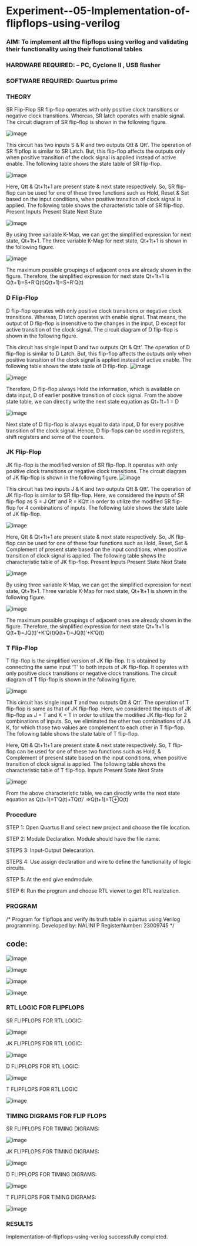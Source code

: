 # Experiment--05-Implementation-of-flipflops-using-verilog
### AIM: To implement all the flipflops using verilog and validating their functionality using their functional tables
### HARDWARE REQUIRED:  – PC, Cyclone II , USB flasher
### SOFTWARE REQUIRED:   Quartus prime
### THEORY 
SR Flip-Flop
SR flip-flop operates with only positive clock transitions or negative clock transitions. Whereas, SR latch operates with enable signal. The circuit diagram of SR flip-flop is shown in the following figure.

![image](https://user-images.githubusercontent.com/36288975/167910294-bb550548-b1dc-4cba-9044-31d9037d476b.png)

 
This circuit has two inputs S & R and two outputs Qtt & Qtt’. The operation of SR flipflop is similar to SR Latch. But, this flip-flop affects the outputs only when positive transition of the clock signal is applied instead of active enable.
The following table shows the state table of SR flip-flop.


![image](https://user-images.githubusercontent.com/36288975/167910648-ced88e69-869c-42e2-9718-a285a3902446.png)


Here, Qtt & Qt+1t+1 are present state & next state respectively. So, SR flip-flop can be used for one of these three functions such as Hold, Reset & Set based on the input conditions, when positive transition of clock signal is applied. The following table shows the characteristic table of SR flip-flop.
Present Inputs	Present State	Next State


![image](https://user-images.githubusercontent.com/36288975/167908180-5fc9d589-1cb5-41f5-b2c8-927e04f5f387.png)

By using three variable K-Map, we can get the simplified expression for next state, Qt+1t+1. The three variable K-Map for next state, Qt+1t+1 is shown in the following figure.

![image](https://user-images.githubusercontent.com/36288975/167908214-25b30a54-db20-4bcb-9385-5f93a1982a09.png)

 
The maximum possible groupings of adjacent ones are already shown in the figure. Therefore, the simplified expression for next state Qt+1t+1 is
Q(t+1)=S+R′Q(t)Q(t+1)=S+R′Q(t)


### D Flip-Flop
D flip-flop operates with only positive clock transitions or negative clock transitions. Whereas, D latch operates with enable signal. That means, the output of D flip-flop is insensitive to the changes in the input, D except for active transition of the clock signal. The circuit diagram of D flip-flop is shown in the following figure.
 
This circuit has single input D and two outputs Qtt & Qtt’. The operation of D flip-flop is similar to D Latch. But, this flip-flop affects the outputs only when positive transition of the clock signal is applied instead of active enable.
The following table shows the state table of D flip-flop.
![image](https://user-images.githubusercontent.com/36288975/167908342-e03f0cbb-5958-43bb-b74a-5e3ec2341675.png)

![image](https://user-images.githubusercontent.com/36288975/167910325-aeef0739-0a54-40e2-bebd-6f5fa0cad10e.png)



Therefore, D flip-flop always Hold the information, which is available on data input, D of earlier positive transition of clock signal. From the above state table, we can directly write the next state equation as
Qt+1t+1 = D



![image](https://user-images.githubusercontent.com/36288975/167908850-d39d07ba-7f9d-490a-b9f2-274e189fd047.png)

Next state of D flip-flop is always equal to data input, D for every positive transition of the clock signal. Hence, D flip-flops can be used in registers, shift registers and some of the counters.


### JK Flip-Flop
JK flip-flop is the modified version of SR flip-flop. It operates with only positive clock transitions or negative clock transitions. The circuit diagram of JK flip-flop is shown in the following figure.
![image](https://user-images.githubusercontent.com/36288975/167910378-d2d984a7-2815-4d17-8c41-ee4bdf59ec24.png) 

 
This circuit has two inputs J & K and two outputs Qtt & Qtt’. The operation of JK flip-flop is similar to SR flip-flop. Here, we considered the inputs of SR flip-flop as S = J Qtt’ and R = KQtt in order to utilize the modified SR flip-flop for 4 combinations of inputs.
The following table shows the state table of JK flip-flop.


![image](https://user-images.githubusercontent.com/36288975/167908575-59c35afb-50d3-46a2-888c-47478a3179d5.png)

Here, Qtt & Qt+1t+1 are present state & next state respectively. So, JK flip-flop can be used for one of these four functions such as Hold, Reset, Set & Complement of present state based on the input conditions, when positive transition of clock signal is applied. The following table shows the characteristic table of JK flip-flop.
Present Inputs	Present State	Next State

![image](https://user-images.githubusercontent.com/36288975/167908664-c854ffe9-0bd3-44c2-bfa6-e53928181c69.png)


By using three variable K-Map, we can get the simplified expression for next state, Qt+1t+1. Three variable K-Map for next state, Qt+1t+1 is shown in the following figure.
 
 
 ![image](https://user-images.githubusercontent.com/36288975/167908688-fa93c3e9-8323-4864-947d-c11d163d5a90.png)

The maximum possible groupings of adjacent ones are already shown in the figure. Therefore, the simplified expression for next state Qt+1t+1 is
Q(t+1)=JQ(t)′+K′Q(t)Q(t+1)=JQ(t)′+K′Q(t)



### T Flip-Flop
T flip-flop is the simplified version of JK flip-flop. It is obtained by connecting the same input ‘T’ to both inputs of JK flip-flop. It operates with only positive clock transitions or negative clock transitions. The circuit diagram of T flip-flop is shown in the following figure.

![image](https://user-images.githubusercontent.com/36288975/167911534-5f3c445d-bc68-46e2-9a9c-7efce5febc60.png)



This circuit has single input T and two outputs Qtt & Qtt’. The operation of T flip-flop is same as that of JK flip-flop. Here, we considered the inputs of JK flip-flop as J = T and K = T in order to utilize the modified JK flip-flop for 2 combinations of inputs. So, we eliminated the other two combinations of J & K, for which those two values are complement to each other in T flip-flop.
The following table shows the state table of T flip-flop.



Here, Qtt & Qt+1t+1 are present state & next state respectively. So, T flip-flop can be used for one of these two functions such as Hold, & Complement of present state based on the input conditions, when positive transition of clock signal is applied. The following table shows the characteristic table of T flip-flop.
Inputs	Present State	Next State


![image](https://user-images.githubusercontent.com/36288975/167909015-53aa9450-3f28-4202-887a-79d88228f8a0.png)

From the above characteristic table, we can directly write the next state equation as
Q(t+1)=T′Q(t)+TQ(t)′
⇒Q(t+1)=T⊕Q(t)

### Procedure
STEP 1: Open Quartus II and select new project and choose the file location.

STEP 2: Module Declaration. Module should have the file name.

STEPS 3: Input-Output Delecaration.

STEPS 4: Use assign declaration and wire to define the functionality of logic circuits.

STEP 5: At the end give endmodule.

STEP 6: Run the program and choose RTL viewer to get RTL realization.



### PROGRAM 
/*
Program for flipflops  and verify its truth table in quartus using Verilog programming.
Developed by: NALINI P
RegisterNumber:  23009745
*/


## code:
![image](https://github.com/Nalini23009745/Experiment--05-Implementation-of-flipflops-using-verilog/assets/149347484/59f64f2e-2735-491f-bda7-8086fb74c51f)

![image](https://github.com/Nalini23009745/Experiment--05-Implementation-of-flipflops-using-verilog/assets/149347484/02f2505c-b23f-477a-80b6-74252418018c)

![image](https://github.com/Nalini23009745/Experiment--05-Implementation-of-flipflops-using-verilog/assets/149347484/35bc8760-b26f-48c2-963f-b6a7abcff2c2)

![image](https://github.com/Nalini23009745/Experiment--05-Implementation-of-flipflops-using-verilog/assets/149347484/64a02259-5e61-430a-b818-baf0e6d6450d)


### RTL LOGIC FOR FLIPFLOPS 

SR FLIPFLOPS FOR RTL LOGIC:

![image](https://github.com/Nalini23009745/Experiment--05-Implementation-of-flipflops-using-verilog/assets/149347484/709e1f58-100c-4611-bb6c-9102e5eb47cd)



JK FLIPFLOPS FOR RTL LOGIC:


![image](https://github.com/Nalini23009745/Experiment--05-Implementation-of-flipflops-using-verilog/assets/149347484/4c65dd23-a046-41e7-8742-f88802d75511)



D FLIPFLOPS FOR RTL LOGIC:

![image](https://github.com/Nalini23009745/Experiment--05-Implementation-of-flipflops-using-verilog/assets/149347484/83b7a152-b1bd-4294-8844-650c1fdf4588)




T FLIPFLOPS FOR RTL LOGIC

![image](https://github.com/Nalini23009745/Experiment--05-Implementation-of-flipflops-using-verilog/assets/149347484/0ba1501b-dc66-4b90-bd0f-e7285f4ef9bd)








### TIMING DIGRAMS FOR FLIP FLOPS 


SR FLIPFLOPS FOR TIMING DIGRAMS:

![image](https://github.com/Nalini23009745/Experiment--05-Implementation-of-flipflops-using-verilog/assets/149347484/967f51cc-dee0-4c81-80bd-2dcb0ac4e2ac)




JK FLIPFLOPS FOR TIMING DIGRAMS:

![image](https://github.com/Nalini23009745/Experiment--05-Implementation-of-flipflops-using-verilog/assets/149347484/e56464f0-e13f-45c1-a6dc-ec2de6c2754f)



D FLIPFLOPS FOR TIMING DIGRAMS:


![image](https://github.com/Nalini23009745/Experiment--05-Implementation-of-flipflops-using-verilog/assets/149347484/607c9fff-405f-43e3-9be1-5b7212533bae)



T FLIPFLOPS FOR TIMING DIGRAMS:


![image](https://github.com/Nalini23009745/Experiment--05-Implementation-of-flipflops-using-verilog/assets/149347484/1aadbf40-6b35-4627-a085-3e0a73d803c1)



### RESULTS 
Implementation-of-flipflops-using-verilog successfully completed.
